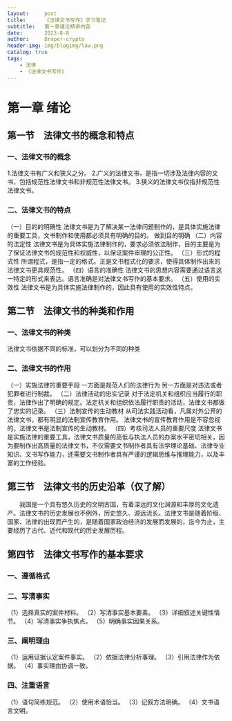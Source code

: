 ```yaml
---
layout:     post
title:      《法律文书写作》学习笔记
subtitle:  	第一章绪论精讲内容
date:       2023-8-8
author:     Draper-crypto
header-img: img/blogimg/law.png
catalog: true
tags:
    - 法律
    - 《法律文书写作》
---
```




# 第一章	绪论

## 第一节　法律文书的概念和特点

### 一、法律文书的概念

1.法律文书有广义和狭义之分。
2.广义的法律文书，是指一切涉及法律内容的文书，包括规范性法律文书和非规范性法律文书。
3.狭义的法律文书仅指非规范性法律文书。

### 二、法律文书的特点

（一）目的的明确性
	法律文书是为了解决某一法律问题制作的，是具体实施法律的重要工具，文书制作和使用都必须具有明确的目的。
	做到目的明确
（二）内容的法定性
	法律文书是为具体实施法律制作的，要求必须依法制作，目的主要是为了保证法律文书的规范性和权威性，以保证案件审理的公正性。
（三）形式的程式性
	所谓程式，是指一定的格式。正是文书程式化的要求，使得具体制作出来的法律文书更具规范性。
（四）语言的准确性
	法律文书的思想内容需要通过语言这一特定的形式来表达。语言准确是对法律文书写作的基本要求。
（五）使用的实效性
	法律文书是为具体实施法律制作的，因此具有使用的实效性特点。



## 第二节　法律文书的种类和作用

### 一、法律文书的种类

法律文书依据不同的标准，可以划分为不同的种类

### 二、法律文书的作用

（一）实施法律的重要手段
	一方面是规范人们的法律行为
	另一方面是对违法或者犯罪者进行制裁。
（二）法律活动的忠实记录
	对于法定机关和组织应当履行的职责，法律作出了明确的规定。法定机关和组织依法履行职责的活动，法律文书都做了忠实的记录。
（三）法制宣传的生动教材
	从司法实践活动看，凡属对外公开的法律文书，都有明显的法制宣传教育作用。
	法律文书的宣传教育作用是不容忽视的，法律文书是法制宣传的生动教材。
（四）考核司法人员的重要尺度
	法律文书是实施法律的重要工具，法律文书质量的高低与执法人员的办案水平密切相关，因为要制作出高质量的法律文书，不仅需要文书制作者具有法学理论基础、法律专业知识、文书写作能力，还需要文书制作者具有严谨的逻辑思维与推理能力，以及丰富的工作经验。





## 第三节　法律文书的历史沿革（仅了解）

&emsp;&emsp;我国是一个具有悠久历史的文明古国，有着深远的文化渊源和丰厚的文化遗产。法律文书的历史发展也不例外，历史悠久、源远流长。法律文书是随着阶级、国家、法律的出现而产生的，是随着国家政治经济的发展而发展的，迄今为止，主要经历了古代、近代和现代的历史发展历程。



## 第四节　法律文书写作的基本要求

### 一、遵循格式

### 二、写清事实

（1）选择真实的案件材料。
（2）写清事实基本要素。
（3）详细叙述关键性情节。
（4）写清事实争执焦点。
（5）明确事实因果关系。

### 三、阐明理由

（1）运用证据认定案件事实。
（2）依据法律分析事理。
（3）引用法律作为依据。
（4）事实理由协调一致。

### 四、注重语言

（1）语句简练规范。
（2）使用术语恰当。
（3）记叙方法明确。
（4）文书语言文明。